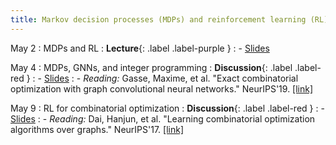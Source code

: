 ```yaml
---
title: Markov decision processes (MDPs) and reinforcement learning (RL)
---
```


May 2
: MDPs and RL
  : **Lecture**{: .label .label-purple }
: - [Slides](https://vitercik.github.io/ml4algs/assets/slides/lecture9.pdf)

May 4
: MDPs, GNNs, and integer programming
  : **Discussion**{: .label .label-red }
: - [Slides](https://vitercik.github.io/ml4algs/assets/slides/lecture10.pdf)
: - *Reading:* Gasse, Maxime, et al. "Exact combinatorial optimization with graph convolutional neural networks." NeurIPS'19. [[link]](https://arxiv.org/pdf/1906.01629.pdf)

May 9
: RL for combinatorial optimization
  : **Discussion**{: .label .label-red }
: - [Slides](https://vitercik.github.io/ml4algs/assets/slides/lecture11.pdf)
: - *Reading:* Dai, Hanjun, et al. "Learning combinatorial optimization algorithms over graphs." NeurIPS'17. [[link]](https://arxiv.org/pdf/1704.01665.pdf)
